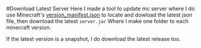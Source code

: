 #Download Latest Server
Here I made a tool to update mc server where I do use Minecraft's [version_manifest.json](https://launchermeta.mojang.com/mc/game/version_manifest.json) to locate and dowload the latest json file, then download the latest `server.jar`
Where I make one folder to each minecraft version.

If the latest version is a snapshot, I do download the latest release too.